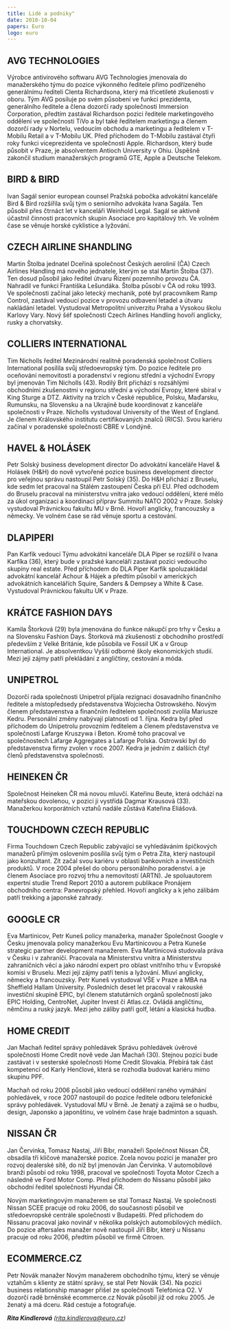```yaml
---
title: Lidé a podniky"
date: 2010-10-04
papers: Euro
logo: euro
---
```

## AVG TECHNOLOGIES

Výrobce antivirového softwaru AVG Technologies jmenovala do manažerského týmu do pozice výkonného ředitele přímo podřízeného generálnímu řediteli Clenta Richardsona, který má třicetileté zkušenosti v oboru. Tým AVG posiluje po svém působení ve funkci prezidenta, generálního ředitele a člena dozorčí rady společnosti Immersion Corporation, předtím zastával Richardson pozici ředitele marketingového oddělení ve společnosti TiVo a byl také ředitelem marketingu a členem dozorčí rady v Nortelu, vedoucím obchodu a marketingu a ředitelem v T-Mobilu Retail a v T-Mobilu UK. Před příchodem do T-Mobilu zastával čtyři roky funkci viceprezidenta ve společnosti Apple. Richardson, který bude působit v Praze, je absolventem Antioch University v Ohiu. Úspěšně zakončil studium manažerských programů GTE, Apple a Deutsche Telekom.

## BIRD & BIRD

Ivan Sagál senior european counsel Pražská pobočka advokátní kanceláře Bird & Bird rozšířila svůj tým o seniorního advokáta Ivana Sagála. Ten působil přes čtrnáct let v kanceláři Weinhold Legal. Sagál se aktivně účastnil činnosti pracovních skupin Asociace pro kapitálový trh. Ve volném čase se věnuje horské cyklistice a lyžování.

## CZECH AIRLINE SHANDLING

Martin Štolba jednatel Dceřiná společnost Českých aerolinií (ČA) Czech Airlines Handling má nového jednatele, kterým se stal Martin Štolba (37). Ten dosud působil jako ředitel útvaru Řízení pozemního provozu ČA. Nahradil ve funkci Františka Lešundáka. Štolba působí v ČA od roku 1993. Ve společnosti začínal jako letecký mechanik, poté byl pracovníkem Ramp Control, zastával vedoucí pozice v provozu odbavení letadel a útvaru nakládání letadel. Vystudoval Metropolitní univerzitu Praha a Vysokou školu Karlovy Vary. Nový šéf společnosti Czech Airlines Handling hovoří anglicky, rusky a chorvatsky.

## COLLIERS INTERNATIONAL

Tim Nicholls ředitel Mezinárodní realitně poradenská společnost Colliers International posílila svůj středoevropský tým. Do pozice ředitele pro oceňování nemovitostí a poradenství v regionu střední a východní Evropy byl jmenován Tim Nicholls (43). Rodilý Brit přichází s rozsáhlými obchodními zkušenostmi v regionu střední a východní Evropy, které sbíral v King Sturge a DTZ. Aktivity na trzích v České republice, Polsku, Maďarsku, Rumunsku, na Slovensku a na Ukrajině bude koordinovat z kanceláře společnosti v Praze. Nicholls vystudoval University of the West of England. Je členem Královského institutu certifikovaných znalců (RICS). Svou kariéru začínal v poradenské společnosti CBRE v Londýně.

## HAVEL & HOLÁSEK

Petr Solský business development director Do advokátní kanceláře Havel & Holásek (H&H) do nově vytvořené pozice business development director pro veřejnou správu nastoupil Petr Solský (35). Do H&H přichází z Bruselu, kde sedm let pracoval na Stálém zastoupení Česka při EU. Před odchodem do Bruselu pracoval na ministerstvu vnitra jako vedoucí oddělení, které mělo za úkol organizaci a koordinaci příprav Summitu NATO 2002 v Praze. Solský vystudoval Právnickou fakultu MU v Brně. Hovoří anglicky, francouzsky a německy. Ve volném čase se rád věnuje sportu a cestování.

## DLAPIPERI

Pan Karfík vedoucí Týmu advokátní kanceláře DLA Piper se rozšířil o Ivana Karfíka (36), který bude v pražské kanceláři zastávat pozici vedoucího skupiny real estate. Před příchodem do DLA Piper Karfík spoluzakládal advokátní kancelář Achour & Hájek a předtím působil v amerických advokátních kancelářích Squire, Sanders & Dempsey a White & Case. Vystudoval Právnickou fakultu UK v Praze.

## KRÁTCE FASHION DAYS

Kamila Štorková (29) byla jmenována do funkce nákupčí pro trhy v Česku a na Slovensku Fashion Days. Štorková má zkušenosti z obchodního prostředí především z Velké Británie, kde působila ve Fossil UK a v Group International. Je absolventkou Vyšší odborné školy ekonomických studií. Mezi její zájmy patří překládání z angličtiny, cestování a móda.

## UNIPETROL

Dozorčí rada společnosti Unipetrol přijala rezignaci dosavadního finančního ředitele a místopředsedy představenstva Wojciecha Ostrowského. Novým členem představenstva a finančním ředitelem společnosti zvolila Mariusze Kedru. Personální změny nabývají platnosti od 1. října. Kedra byl před příchodem do Unipetrolu provozním ředitelem a členem představenstva ve společnosti Lafarge Kruszywa i Beton. Kromě toho pracoval ve společnostech Lafarge Aggregates a Lafarge Polska. Ostrowski byl do představenstva firmy zvolen v roce 2007. Kedra je jedním z dalších čtyř členů představenstva společnosti.

## HEINEKEN ČR

Společnost Heineken ČR má novou mluvčí. Kateřinu Beute, která odchází na mateřskou dovolenou, v pozici ji vystřídá Dagmar Krausová (33). Manažerkou korporátních vztahů nadále zůstává Kateřina Eliášová.

## TOUCHDOWN CZECH REPUBLIC

Firma Touchdown Czech Republic zabývající se vyhledáváním špičkových manažerů přímým oslovením posílila svůj tým o Petra Zíta, který nastoupil jako konzultant. Zít začal svou kariéru v oblasti bankovních a investičních produktů. V roce 2004 přešel do oboru personálního poradenství. a je členem Asociace pro rozvoj trhu a nemovitostí (ARTN). Je spoluautorem expertní studie Trend Report 2010 a autorem publikace Pronájem obchodního centra: Panevropský přehled.
Hovoří anglicky a k jeho zálibám patří trekking a japonské zahrady.

## GOOGLE CR

Eva Martinicov, Petr Kuneš policy manažerka, manažer Společnost Google v Česku jmenovala policy manažerkou Evu Martinicovou a Petra Kuneše strategic partner development manažerem. Eva Martinicová studovala práva v Česku i v zahraničí. Pracovala na Ministerstvu vnitra a Ministerstvu zahraničních věcí a jako národní expert pro oblast vnitřního trhu v Evropské komisi v Bruselu. Mezi její zájmy patří tenis a lyžování. Mluví anglicky, německy a francouzsky. Petr Kuneš vystudoval VŠE v Praze a MBA na Sheffield Hallam University. Posledních deset let pracoval v rakouské investiční skupině EPIC, byl členem statutárních orgánů společností jako EPIC Holding, CentroNet, Jupiter Invest či Atlas.cz. Ovládá angličtinu, němčinu a ruský jazyk. Mezi jeho záliby patří golf, létání a klasická hudba.

## HOME CREDIT

Jan Machaň ředitel správy pohledávek Správu pohledávek úvěrové společnosti Home Credit nově vede Jan Machaň (30). Stejnou pozici bude zastávat i v sesterské společnosti Home Credit Slovakia. Přebírá tak část kompetencí od Karly Henčlové, která se rozhodla budovat kariéru mimo skupinu PPF.

Machaň od roku 2006 působil jako vedoucí oddělení raného vymáhání pohledávek, v roce 2007 nastoupil do pozice ředitele odboru telefonické správy pohledávek. Vystudoval MU v Brně. Je ženatý a zajímá se o hudbu, design, Japonsko a japonštinu, ve volném čase hraje badminton a squash.

## NISSAN ČR

Jan Červinka, Tomasz Nastaj, Jiří Bíbr, manažeři Společnost Nissan ČR, obsadila tři klíčové manažerské pozice. Zcela novou pozicí je manažer pro rozvoj dealerské sítě, do níž byl jmenován Jan Červinka. V automobilové branži působí od roku 1998, pracoval ve společnosti Toyota Motor Czech a následně ve Ford Motor Comp. Před příchodem do Nissanu působil jako obchodní ředitel společnosti Hyundai ČR.

Novým marketingovým manažerem se stal Tomasz Nastaj. Ve společnosti Nissan SCEE pracuje od roku 2006, do současnosti působil ve středoevropské centrále společnosti v Budapešti. Před příchodem do Nissanu pracoval jako novinář v několika polských automobilových médiích. Do pozice aftersales manažer nově nastoupil Jiří Bíbr, který u Nissanu pracuje od roku 2006, předtím působil ve firmě Citroen.

## ECOMMERCE.CZ

Petr Novák manažer Novým manažerem obchodního týmu, který se věnuje vztahům s klienty ze státní správy, se stal Petr Novák (34). Na pozici business relationship manager přišel ze společnosti Telefónica O2. V dozorčí radě brněnské ecommerce.cz Novák působil již od roku 2005. Je ženatý a má dceru. Rád cestuje a fotografuje.

***Rita Kindlerová** (rita.kindlerova@euro.cz)*
